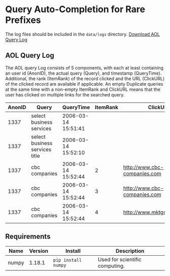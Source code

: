 # Query Auto-Completion for Rare Prefixes
The log files should be included in the `data/logs` directory.
[Download AOL Query Log](http://www.cim.mcgill.ca/~dudek/206/Logs/AOL-user-ct-collection/)

## AOL Query Log 
The AOL query Log consists of 5 components, with each at least containing an user id (AnonID), the actual query (Query), and timestamp (QueryTime). Additional, the rank (ItemRank) of the record clicked and the URL (ClickURL) of the clicked record are available if applicable. An empty Duplicate queries at the same time with a non-empty ItemRank and ClickURL means that the user has clicked on multiple links for the searched query.

| AnonID      | Query                            | QueryTime                 | ItemRank      | ClickURL                        |
|-------------|----------------------------------|---------------------------|---------------|---------------------------------|
| 1337	      | select business services	     | 2006-03-14 15:51:41	     |               |                                 |
| 1337	      | select business services title	 | 2006-03-14 15:52:10	     |               |                                 |
| 1337	      | cbc companies	                 | 2006-03-14 15:52:44	     | 2             | http://www.cbc-companies.com    |
| 1337	      | cbc companies	                 | 2006-03-14 15:52:44	     | 3             | http://www.cbc-companies.com    |
| 1337	      | cbc companies	     			 | 2006-03-14 15:52:44		 | 4             | http://www.mktgservices.com     |


## Requirements
| Name        | Version | Install                   | Description                      |
|-------------|---------|---------------------------|----------------------------------|
| numpy       | 1.18.1  | `pip install numpy`       | Used for scientific computing.   |

	
